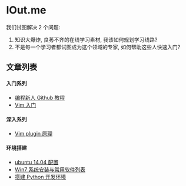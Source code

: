 # IOut.me

我们试图解决 2 个问题:

1. 知识大爆炸, 良莠不齐的在线学习素材, 我该如何规划学习线路?
2. 不是每一个学习者都试图成为这个领域的专家, 如何帮助这些人快速入门?

## 文章列表


#### 入门系列

- [编程新人 Github 教程](content/github_for_new_coder.md)
- [Vim 入门](content/vim_0to1.md)

#### 深入系列

- [Vim plugin 原理](content/vim_plugin_core.md)

#### 环境搭建

- [ubuntu 14.04 配置](content/ubuntu14_etc.md)
- [Win7 系统安装与常用软件列表](content/win7_install.md)
- [搭建 Python 开发环境](content/python-dev-env.md)
